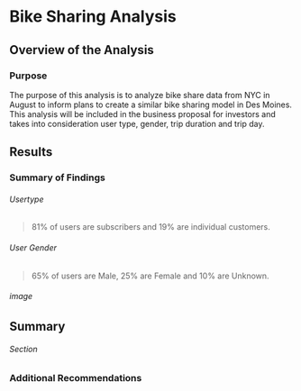 # Bike Sharing Analysis

## Overview of the Analysis 

### Purpose

The purpose of this analysis is to analyze bike share data from NYC in August to inform plans to create a similar bike sharing model in Des Moines. This analysis will be included in the business proposal for investors and takes into consideration user type, gender, trip duration and trip day. 

## Results

### Summary of Findings

###### Usertype


> 81% of users are subscribers and 19% are individual customers.

###### User Gender


> 65% of users are Male, 25% are Female and 10% are Unknown.

###### image


> 


> 

## Summary


###### Section
> 



> 



### Additional Recommendations

